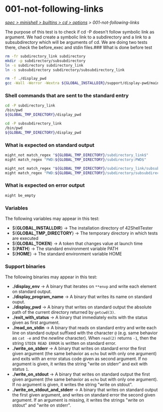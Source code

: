# 001-not-following-links

*[spec > minishell > builtins > cd > options](..) > 001-not-following-links*

The purpose of this test is to check if cd -P doesn't follow symbolic link as argument.
We had create a symbolic link to a subdirectory and a link to a subsubdirectory which will be arguments of cd.
We are doing two tests there, check the before_exec and stdin files.### What is done before test

```bash
rm -fr subdirectory_link subdirectory
mkdir -p subdirectory/subsubdirectory
ln -s subdirectory subdirectory_link
ln -s subsubdirectory subdirectory/subsubdirectory_link

rm -f ./display_pwd
gcc -Wall -Werror -Wextra ${GLOBAL_INSTALLDIR}/support/display-pwd/main.c -o ./display_pwd

```

### Shell commands that are sent to the standard entry

```bash
cd -P subdirectory_link
/bin/pwd
${GLOBAL_TMP_DIRECTORY}/display_pwd

cd -P subsubdirectory_link
/bin/pwd
${GLOBAL_TMP_DIRECTORY}/display_pwd

```

### What is expected on standard output

```bash
might_not match_regex "${GLOBAL_TMP_DIRECTORY}/subdirectory_link$"
might match_regex "PWD:${GLOBAL_TMP_DIRECTORY}/subdirectory:PWD$"

might_not match_regex "${GLOBAL_TMP_DIRECTORY}/subdirectory_link/subsubdirectory_link$"
might match_regex "PWD:${GLOBAL_TMP_DIRECTORY}/subdirectory/subsubdirectory:PWD$"

```

### What is expected on error output

```bash
might be_empty

```

### Variables

The following variables may appear in this test:

* ${**GLOBAL_INSTALLDIR**} -> The installation directory of 42ShellTester
* ${**GLOBAL_TMP_DIRECTORY**} -> The temporary directory in which tests are executed
* ${**GLOBAL_TOKEN**} -> A token that changes value at launch time
* ${**PATH**} -> The standard environment variable PATH
* ${**HOME**} -> The standard environment variable HOME

### Support binaries

The following binaries may appear in this test:


* **./display_env** -> A binary that iterates on `**envp` and write each element on standard output.
* **./display_program_name** -> A binary that writes its name on standard ouput.
* **./display_pwd** -> A binary that writes on standard output the absolute path of the current directory returned by `getcwd(3)`.
* **./exit_with_status** -> A binary that immediately exits with the status given as first argument.
* **./read_on_stdin** -> A binary that reads on standard entry and write each line on standard output suffixed with the character `@` (e.g. same behavior as `cat -e` and the *newline* character). When `read(2)` returns `-1`, then the string `STDIN READ ERROR` is written on standard error.
* **./write_on_stderr** -> A binary that writes on standard error the first given argument (the same behavior as `echo` but with only one argument) and exits with an error status code given as second argument. If no argument is given, it writes the string "write on stderr" and exit with status `1`.
* **./write_on_stdout** -> A binary that writes on standard output the first given argument (the same behavior as `echo` but with only one argument). If no argument is given, it writes the string "write on stdout".
* **./write_on_stdout_and_stderr** -> A binary that writes on standard output the first given argument, and writes on standard error the second given argument. If an argument is missing, it writes the strings "write on stdout" and "write on stderr".
